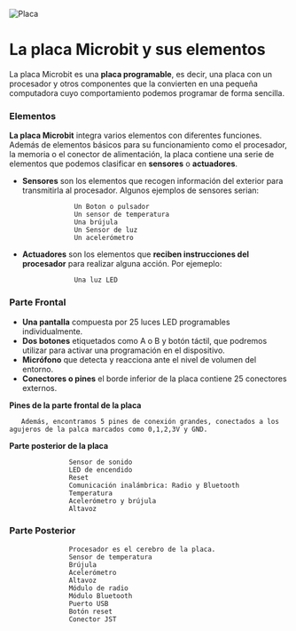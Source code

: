 
![Placa](https://user-images.githubusercontent.com/114906778/204753019-ae406dc9-dbe8-4ca7-b997-f0982431ab8e.jpeg)


# La placa Microbit y sus elementos

La placa Microbit es una **placa programable**, es decir, una placa con un procesador y otros componentes que la convierten en una pequeña computadora cuyo comportamiento podemos programar de forma sencilla. 

### Elementos

**La placa Microbit** integra varios elementos con diferentes funciones. Además de elementos básicos para su funcionamiento como el procesador, la memoria o el conector de alimentación, la placa contiene una serie de elementos que podemos clasificar en **sensores** o **actuadores**.

- **Sensores** son los elementos que recogen información del exterior para transmitirla al procesador. Algunos ejemplos de sensores serian: 

                   Un Boton o pulsador
                   Un sensor de temperatura
                   Una brújula
                   Un Sensor de luz
                   Un acelerómetro

- **Actuadores** son los elementos que **reciben instrucciones del procesador** para realizar alguna acción. Por ejemeplo: 

                   Una luz LED
                  
 ### Parte Frontal
 
 - **Una pantalla** compuesta por 25 luces LED programables individualmente. 
 - **Dos botones** etiquetados como A o B y botón táctil, que podremos utilizar para activar una programación en el dispositivo. 
 - **Micrófono** que detecta y reacciona ante el nivel de volumen del entorno. 
 - **Conectores o pines** el borde inferior de la placa contiene 25 conectores externos. 

**Pines de la parte frontal de la placa**
        
       Además, encontramos 5 pines de conexión grandes, conectados a los agujeros de la palca marcados como 0,1,2,3V y GND.
      
**Parte posterior de la placa**
      
                   Sensor de sonido
                   LED de encendido
                   Reset
                   Comunicación inalámbrica: Radio y Bluetooth
                   Temperatura
                   Acelerómetro y brújula
                   Altavoz

### Parte Posterior

                   Procesador es el cerebro de la placa.
                   Sensor de temperatura
                   Brújula
                   Acelerómetro
                   Altavoz
                   Módulo de radio
                   Módulo Bluetooth
                   Puerto USB
                   Botón reset
                   Conector JST
